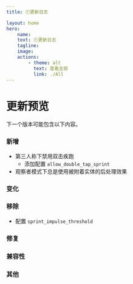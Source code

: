 ```yaml
---
title: 🕗更新日志

layout: home
hero:
    name:
    text: 🕗更新日志
    tagline:
    image:
    actions:
        - theme: alt
          text: 查看全部
          link: ./All
---
```


# 更新预览

下一个版本可能包含以下内容。

### 新增

-   第三人称下禁用双击疾跑
    -   添加配置 `allow_double_tap_sprint`
-   观察者模式下总是使用被附着实体的后处理效果

### 变化

### 移除

-   配置 `sprint_impulse_threshold`

### 修复

### 兼容性

### 其他
